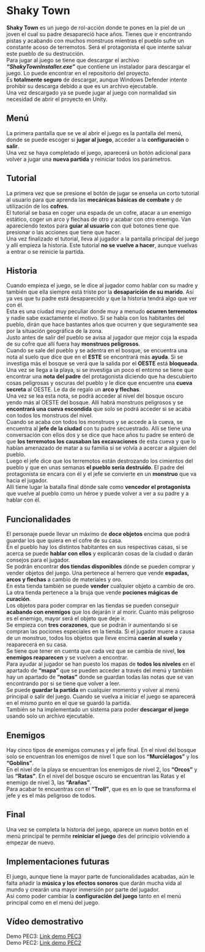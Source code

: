 # Shaky Town
**Shaky Town** es un juego de rol-acción donde te pones en la piel de un joven el cual su padre desapareció hace años. Tienes que ir encontrando pistas y acabando con muchos monstruos mientras el pueblo sufre un constante acoso de terremotos. Será el protagonista el que intente salvar este pueblo de su destrucción.\
Para jugar al juego se tiene que descargar el archivo ***“ShakyTownInstaller.exe”*** que contiene un instalador para descargar el juego. Lo puede encontrar en el repositorio del proyecto.\
Es **totalmente seguro** de descargar, aunque Windows Defender intente prohibir su descarga debido a que es un archivo ejecutable.\
Una vez descargado ya se puede jugar al juego con normalidad sin necesidad de abrir el proyecto en Unity.

## Menú
La primera pantalla que se ve al abrir el juego es la pantalla del menú, donde se puede escoger si **jugar al juego**, acceder a la **configuración** o **salir**.\
Una vez se haya completado el juego, aparecerá un botón adicional para volver a jugar una **nueva partida** y reiniciar todos los parámetros.

## Tutorial
La primera vez que se presione el botón de jugar se enseña un corto tutorial al usuario para que aprenda las **mecánicas básicas de combate** y de utilización de los **cofres**.\
El tutorial se basa en coger una espada de un cofre, atacar a un enemigo estático, coger un arco y flechas de otro y acabar con otro enemigo. Van apareciendo textos para **guiar al usuario** con qué botones tiene que presionar o las acciones que tiene que hacer.\
Una vez finalizado el tutorial, lleva al jugador a la pantalla principal del juego y allí empieza la historia. Este tutorial **no se vuelve a hacer**, aunque vuelvas a entrar o se reinicie la partida.

## Historia
Cuando empieza el juego, se le dice al jugador como hablar con su madre y también que ella siempre está triste por la **desaparición de su marido**. Así ya ves que tu padre está desaparecido y que la historia tendrá algo que ver con él.\
Esta es una ciudad muy peculiar donde muy a menudo **ocurren terremotos** y nadie sabe exactamente el motivo. Si se habla con los habitantes del pueblo, dirán que hace bastantes años que ocurren y que seguramente sea por la situación geográfica de la zona.\
Justo antes de salir del pueblo se avisa al jugador que mejor coja la espada de su cofre que allí fuera hay **monstruos peligrosos**.\
Cuando se sale del pueblo y se adentra en el bosque, se encuentra una nota al suelo que dice que en el **ESTE** se encontrará más **ayuda**. Si se investiga más el bosque se verá que la salida por el **OESTE** está **bloqueada**.\
Una vez se llega a la playa, si se investiga un poco el entorno se tiene que encontrar una **nota del padre** del protagonista diciendo que ha descubierto cosas peligrosas y oscuras del pueblo y le dice que encuentre una **cueva secreta** al OESTE. Le da de regalo un **arco y flechas**.\
Una vez se lea esta nota, se podrá acceder al nivel del bosque oscuro yendo más al OESTE del bosque. Allí habrá monstruos peligrosos y se **encontrará una cueva escondida** que solo se podrá acceder si se acaba con todos los monstruos del nivel.\
Cuando se acaba con todos los monstruos y se accede a la cueva, se encuentra al **jefe de la ciudad** con tu padre secuestrado. Allí se tiene una conversación con ellos dos y se dice que hace años tu padre se enteró de que **los terremotos los causaban las excavaciones** de esta cueva y que lo habían amenazado de matar a su familia si se volvía a acercar a alguien del pueblo.\
Luego el jefe dice que los terremotos están destrozando los cimientos del pueblo y que en unas semanas **el pueblo sería destruido**. El padre del protagonista se encara con él y el jefe se convierte en un **monstruo** que va hacia el jugador.\
Allí tiene lugar la batalla final dónde sale como **vencedor el protagonista** que vuelve al pueblo como un héroe y puede volver a ver a su padre y a hablar con él.

## Funcionalidades
El personaje puede llevar un máximo de **doce objetos** encima que podrá guardar los que quiera en el cofre de su casa.\
En el pueblo hay los distintos habitantes en sus respectivas casas, si se acerca se puede **hablar con ellos** y explicarán cosas de la ciudad o darán consejos para el jugador.\
Se podrán encontrar **dos tiendas disponibles** dónde se pueden comprar y vender objetos del juego. Una pertenece al herrero que vende **espadas, arcos y flechas** a cambio de materiales y oro.\
En esta tienda también se puede **vender** cualquier objeto a cambio de oro. La otra tienda pertenece a la bruja que vende **pociones mágicas de curación**.\
Los objetos para poder comprar en las tiendas se pueden conseguir **acabando con enemigos** que los dejarán ir al morir. Cuanto más peligroso es el enemigo, mayor será el objeto que deje ir.\
Se empieza con **tres corazones**, que se podrán ir aumentando si se compran las pociones especiales en la tienda. Si el jugador muere a causa de un monstruo, todos los objetos que lleve encima **caerán al suelo** y reaparecerá en su casa.\
Se tiene que tener en cuenta que cada vez que se cambia de nivel, **los enemigos reaparecen** y se vuelven a encontrar.\
Para ayudar al jugador se han puesto los mapas de **todos los niveles** en el apartado de **“mapa”** que se pueden acceder a través del menú y también hay un apartado de **“notas”** donde se guardan todas las notas que se van encontrando por si se tiene que volver a leer.\
Se puede **guardar la partida** en cualquier momento y volver al menú principal o salir del juego. Cuando se vuelva a iniciar el juego se aparecerá en el mismo punto en el que se guardó la partida.\
También se ha implementado un sistema para poder **descargar el juego** usando solo un archivo ejecutable.

## Enemigos
Hay cinco tipos de enemigos comunes y el jefe final. En el nivel del bosque solo se encuentran los enemigos de nivel 1 que son los **“Murciélagos”** y los **“Goblins”**.\
En el nivel de la playa se encuentran los enemigos de nivel 2, los **“Orcos”** y las **“Ratas”**. En el nivel del bosque oscuro se encuentran las Ratas y el enemigo de nivel 3, las **“Arañas”**.\
Para acabar te encuentras con el **“Troll”**, que es en lo que se transforma el jefe y es el más peligroso de todos.

## Final
Una vez se completa la historia del juego, aparece un nuevo botón en el menú principal te permite **reiniciar el juego** des del principio volviendo a empezar de nuevo.

## Implementaciones futuras
El juego, aunque tiene la mayor parte de funcionalidades acabadas, aún le falta añadir la **música y los efectos sonoros** que darán mucha vida al mundo y crearán una mayor inmersión por parte del jugador.\
Así como poder cambiar la **configuración del juego** tanto en el menú principal como en el menú del juego.

## Vídeo demostrativo
Demo PEC3: [Link demo PEC3](https://youtu.be/bPh163f2vaw)\
Demo PEC2: [Link demo PEC2](https://youtu.be/AXBrAbZyjKY)